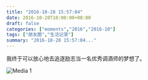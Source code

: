 ```yaml
---
title: "2016-10-28 15:57:04"
date: 2016-10-28T10:00:00+08:00
draft: false
categories: ["moments","2016","2016-10"]
tags: ["朋友圈","生活记录"]
summary: "2016-10-28 15:57:04..."
---
```


我终于可以放心地去追逐励志当一名优秀调酒师的梦想了。

![Media 1](/Moments/photos/2016-10-28/201610281557040.jpg)

